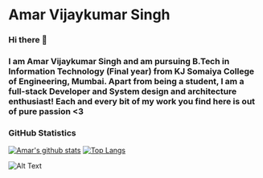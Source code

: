 # Amar Vijaykumar Singh
### Hi there 👋
### I am Amar Vijaykumar Singh and am pursuing B.Tech in Information Technology (Final year) from KJ Somaiya College of Engineering, Mumbai. Apart from being a student, I am a full-stack Developer and System design and architecture enthusiast! Each and every bit of my work you find here is out of pure passion <3

### GitHub Statistics

[![Amar's github stats](https://github-readme-stats.vercel.app/api?username=amarvsingh&count_private=true&show_icons=true$theme=onedark)](https://github.com/anuraghazra/github-readme-stats)
[![Top Langs](https://github-readme-stats.vercel.app/api/top-langs/?username=anuraghazra&layout=compact)](https://github.com/anuraghazra/github-readme-stats)

![Alt Text](https://media.giphy.com/media/USV0ym3bVWQJJmNu3N/giphy.gif)


